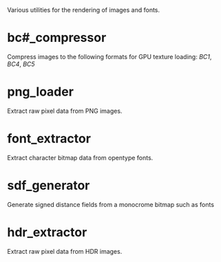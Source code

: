 Various utilities for the rendering of images and fonts.
# bc#_compressor
Compress images to the following formats for GPU texture loading: *BC1*, *BC4*, *BC5* 
# png_loader
Extract raw pixel data from PNG images. 
# font_extractor
Extract character bitmap data from opentype fonts.
# sdf_generator
Generate signed distance fields from a monocrome bitmap such as fonts
# hdr_extractor
Extract raw pixel data from HDR images. 